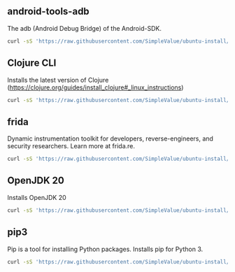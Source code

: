 ## android-tools-adb

The adb (Android Debug Bridge) of the Android-SDK.

```bash
curl -sS 'https://raw.githubusercontent.com/SimpleValue/ubuntu-install/dc17eb5b2c3b4ddd38747b2a268913de242bfd6f/android-tools-adb/install' | bash
```

## Clojure CLI

Installs the latest version of
Clojure (https://clojure.org/guides/install_clojure#_linux_instructions)

```bash
curl -sS 'https://raw.githubusercontent.com/SimpleValue/ubuntu-install/2555ec6605a704704737d2d22be77d84c1f5f4ad/clojure/install' | bash
```

## frida

Dynamic instrumentation toolkit for developers, reverse-engineers, and security researchers. Learn more at frida.re.

```bash
curl -sS 'https://raw.githubusercontent.com/SimpleValue/ubuntu-install/dafe5af58096a5f051b8b0e44daaa2c236bae352/frida/install' | bash
```

## OpenJDK 20

Installs OpenJDK 20

```bash
curl -sS 'https://raw.githubusercontent.com/SimpleValue/ubuntu-install/46b211275ce6ea4080a921e01005960e122675de/openjdk-20/install' | bash
```

## pip3

Pip is a tool for installing Python packages. Installs pip for Python 3.

```bash
curl -sS 'https://raw.githubusercontent.com/SimpleValue/ubuntu-install/dc17eb5b2c3b4ddd38747b2a268913de242bfd6f/pip3/install' | bash
```
